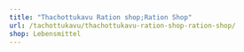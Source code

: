 ```yaml
---
title: "Thachottukavu Ration shop;Ration Shop"
url: /tachottukavu/thachottukavu-ration-shop-ration-shop/
shop: Lebensmittel
---
```


